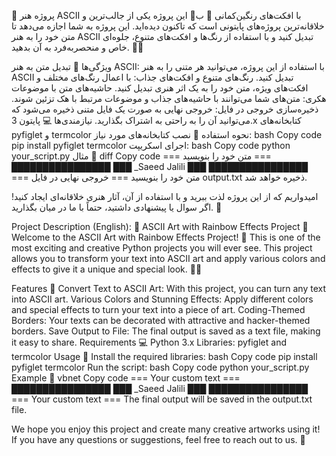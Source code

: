 🎨 پروژه هنر ASCII با افکت‌های رنگین‌کمانی 🚀
ب🎉 این پروژه یکی از جالب‌ترین و خلاقانه‌ترین پروژه‌های پایتونی است که تاکنون دیده‌اید. این پروژه به شما اجازه می‌دهد تا متن خود را به هنر ASCII تبدیل کنید و با استفاده از رنگ‌ها و افکت‌های متنوع، جلوه‌ای خاص و منحصربه‌فرد به آن بدهید. 🌈✨

ویژگی‌ها 📌
تبدیل متن به هنر ASCII: با استفاده از این پروژه، می‌توانید هر متنی را به هنر ASCII تبدیل کنید.
رنگ‌های متنوع و افکت‌های جذاب: با اعمال رنگ‌های مختلف و افکت‌های ویژه، متن خود را به یک اثر هنری تبدیل کنید.
حاشیه‌های متن با موضوعات هکری: متن‌های شما می‌توانند با حاشیه‌های جذاب و موضوعات مرتبط با هک تزئین شوند.
ذخیره‌سازی خروجی در فایل: خروجی نهایی به صورت یک فایل متنی ذخیره می‌شود که می‌توانید آن را به راحتی به اشتراک بگذارید.
نیازمندی‌ها 💻
پایتون 3.x
کتابخانه‌های pyfiglet و termcolor
نحوه استفاده 📜
نصب کتابخانه‌های مورد نیاز:
bash
Copy code
pip install pyfiglet termcolor
اجرای اسکریپت:
bash
Copy code
python your_script.py
مثال 🎯
diff
Copy code
=== متن خود را بنویسید ===
 ████████████████
 ███  _Saeed Jalili  ███
 ████████████████
=== متن خود را بنویسید ===
خروجی نهایی در فایل output.txt ذخیره خواهد شد.

امیدواریم که از این پروژه لذت ببرید و با استفاده از آن، آثار هنری خلاقانه‌ای ایجاد کنید! اگر سوال یا پیشنهادی داشتید، حتماً با ما در میان بگذارید. 💬

Project Description (English):
🎨 ASCII Art with Rainbow Effects Project 🚀
Welcome to the ASCII Art with Rainbow Effects Project! 🎉 This is one of the most exciting and creative Python projects you will ever see. This project allows you to transform your text into ASCII art and apply various colors and effects to give it a unique and special look. 🌈✨

Features 📌
Convert Text to ASCII Art: With this project, you can turn any text into ASCII art.
Various Colors and Stunning Effects: Apply different colors and special effects to turn your text into a piece of art.
Coding-Themed Borders: Your texts can be decorated with attractive and hacker-themed borders.
Save Output to File: The final output is saved as a text file, making it easy to share.
Requirements 💻
Python 3.x
Libraries: pyfiglet and termcolor
Usage 📜
Install the required libraries:
bash
Copy code
pip install pyfiglet termcolor
Run the script:
bash
Copy code
python your_script.py
Example 🎯
vbnet
Copy code
=== Your custom text ===
 ████████████████
 ███  _Saeed Jalili  ███
 ████████████████
=== Your custom text ===
The final output will be saved in the output.txt file.

We hope you enjoy this project and create many creative artworks using it! If you have any questions or suggestions, feel free to reach out to us. 💬
